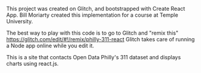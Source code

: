 This project was created on Glitch, and bootstrapped with Create React App.
Bill Moriarty created this implementation for a course at Temple University.

The best way to play with this code is to go to Glitch and "remix this" https://glitch.com/edit/#!/remix/philly-311-react
Glitch takes care of running a Node app online while you edit it.

This is a site that contacts Open Data Philly's 311 dataset and displays charts using react.js.
